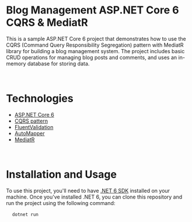 # <div>Blog Management ASP.NET Core 6 CQRS & MediatR</div>

This is a sample ASP.NET Core 6 project that demonstrates how to use the CQRS (Command Query Responsibility Segregation) pattern with MediatR library for building a blog management system. The project includes basic CRUD operations for managing blog posts and comments, and uses an in-memory database for storing data.

<br/>

# <div>Technologies</div>
* <a href="https://learn.microsoft.com/en-us/aspnet/core/release-notes/aspnetcore-6.0">ASP.NET Core 6</a>
* <a href="https://martinfowler.com/bliki/CQRS.html" target="_blank">CQRS pattern</a>
* <a href="https://fluentvalidation.net/">FluentValidation</a>
* <a href="https://automapper.org" target="_blank">AutoMapper</a>
* <a href="https://www.nuget.org/packages/MediatR" target="_blank">MediatR</a>

<br />

# <div>Installation and Usage</div>
<div>
  <p>To use this project, you'll need to have <a href="https://dotnet.microsoft.com/download/dotnet/6.0" target="_new">.NET 6 SDK</a> installed on your machine. Once you've installed .NET 6, you can clone this repository and run the project using the following command:</p>

<pre>
  <code class="!whitespace-pre hljs">dotnet run</code>
</pre>
  
</div>

<br/>
